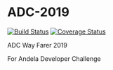 # ADC-2019
[![Build Status](https://travis-ci.com/fezzopro/ADC-2019.svg?branch=bg-fixing-bugs-of-wednesday-feedback-167784789)](https://travis-ci.com/fezzopro/ADC-2019)
[![Coverage Status](https://coveralls.io/repos/github/fezzopro/ADC-2019/badge.svg?branch=ch-adding-unit-tests-167800633)](https://coveralls.io/github/fezzopro/ADC-2019?branch=master)

ADC Way Farer 2019

For Andela Developer Challenge
